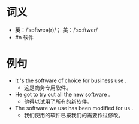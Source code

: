 # 词义
- 英：/ˈsɒftweə(r)/； 美：/ˈsɔːftwer/
- #n 软件
# 例句
- It 's the software of choice for business use .
	- 这是商务专用软件。
- He got to try out all the new software .
	- 他得以试用了所有的新软件。
- The software we use has been modified for us .
	- 我们使用的软件已按我们的需要作过修改。
